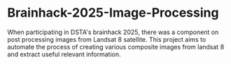 # Brainhack-2025-Image-Processing
When participating in DSTA's brainhack 2025, there was a component on post processing images from Landsat 8 satellite. This project aims to automate the process of creating various composite images from landsat 8 and extract useful relevant information.
